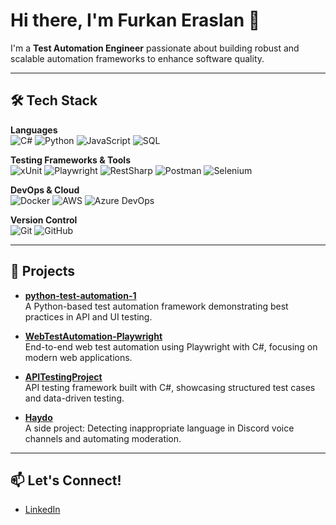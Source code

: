 # Hi there, I'm Furkan Eraslan 🫡

I'm a **Test Automation Engineer** passionate about building robust and scalable automation frameworks to enhance software quality.

---

## 🛠 Tech Stack

**Languages**  
![C#](https://img.shields.io/badge/C%23-239120?style=for-the-badge&logo=c-sharp&logoColor=white)
![Python](https://img.shields.io/badge/Python-3776AB?style=for-the-badge&logo=python&logoColor=white)
![JavaScript](https://img.shields.io/badge/JavaScript-F7DF1E?style=for-the-badge&logo=javascript&logoColor=black)
![SQL](https://img.shields.io/badge/SQL-4479A1?style=for-the-badge&logo=postgresql&logoColor=white)

**Testing Frameworks & Tools**  
![xUnit](https://img.shields.io/badge/xUnit-00599C?style=for-the-badge)
![Playwright](https://img.shields.io/badge/Playwright-2EAD33?style=for-the-badge&logo=playwright&logoColor=white)
![RestSharp](https://img.shields.io/badge/RestSharp-CC0000?style=for-the-badge)
![Postman](https://img.shields.io/badge/Postman-FF6C37?style=for-the-badge&logo=postman&logoColor=white)
![Selenium](https://img.shields.io/badge/Selenium-43B02A?style=for-the-badge&logo=selenium&logoColor=white)

**DevOps & Cloud**  
![Docker](https://img.shields.io/badge/Docker-2496ED?style=for-the-badge&logo=docker&logoColor=white)
![AWS](https://img.shields.io/badge/AWS-232F3E?style=for-the-badge&logo=amazon-aws&logoColor=white)
![Azure DevOps](https://img.shields.io/badge/Azure%20DevOps-0078D7?style=for-the-badge&logo=azuredevops&logoColor=white)

**Version Control**  
![Git](https://img.shields.io/badge/Git-F05032?style=for-the-badge&logo=git&logoColor=white)
![GitHub](https://img.shields.io/badge/GitHub-181717?style=for-the-badge&logo=github&logoColor=white)

---

## 🚀 Projects

- **[python-test-automation-1](https://github.com/furkaneraslan1/python-test-automation-1)**  
  A Python-based test automation framework demonstrating best practices in API and UI testing.

- **[WebTestAutomation-Playwright](https://github.com/furkaneraslan1/WebTestAutomation-Playwright)**  
  End-to-end web test automation using Playwright with C#, focusing on modern web applications.

- **[APITestingProject](https://github.com/furkaneraslan1/APITestingProject)**  
  API testing framework built with C#, showcasing structured test cases and data-driven testing.

- **[Haydo](https://github.com/furkaneraslan1/Haydo)**  
  A side project: Detecting inappropriate language in Discord voice channels and automating moderation.

---

## 📫 Let's Connect!

- [LinkedIn](https://www.linkedin.com/in/furkaneraslan1)
